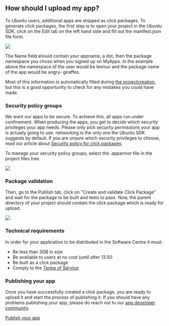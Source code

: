 





## How should I upload my app?

To Ubuntu users, additional apps are shipped as click packages. To generate
click packages, the first step is to open your project in the Ubuntu SDK,
click on the Edit tab on the left hand side and fill out the manifest.json
file form.

![](/static/devportal_uploaded/44dc6f8f-dc88-4274-a85a-2a14396a936b-cms_page_media/214/publish-manifest.png)

The Name field should contain your appname, a dot, then the package namespace
you chose when you signed up on MyApps. In the example above the namespace of
the user would be lexmur and the package name of the app would be angry-
giraffes.

Most of this information is automatically filled during [the projectcreation](/en/phone/apps/sdk/tutorials/creating-an-sdk-app-project/), but this
is a good opportunity to check for any mistakes you could have made.

### Security policy groups

We want our apps to be secure. To achieve this, all apps run under
confinement. When producing the apps, you get to decide which security
privileges your app needs. Please only pick security permissions your app is
actually going to use. networking is the only one the Ubuntu SDK suggests by
default. If you are unsure which security privileges to choose, read our
article about [Security policy for click packages](/en/publish/security-policy-groups/).

To manage your security policy groups, select the <appname>.apparmor file in
the project files tree.

![](/static/devportal_uploaded/84cf49ef-4a64-4e13-b6a4-dcb4a3d5e8f3-cms_page_media/214/publish-policygroups.png)

### Package validation

Then, go to the Publish tab, click on "Create and validate Click Package" and
wait for the package to be built and tests to pass. Now, the parent directory
of your project should contain the click package which is ready for upload.

![](/static/devportal_uploaded/48c1fdac-e82c-4d57-8ff1-f49d76f06549-cms_page_media/214/publish-validateclick.png)

### Technical requirements

In order for your application to be distributed in the Software Centre it
must:

  * Be less than 3GB in size
  * Be available to users at no cost (until after 13.10)
  * Be built as a click package
  * Comply to the [Terms of Service](https://myapps.developer.ubuntu.com/dev/tos/)

### Publishing your app

Once you have successfully created a click package, you are ready to upload it
and start the process of publishing it. If you should have any problems
publishing your app, please do reach out to our [app developer community]().

[Publish your app](https://myapps.developer.ubuntu.com/dev/click-apps/new/?extract=1)





